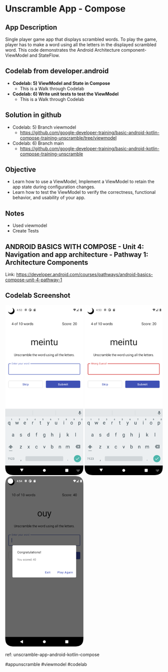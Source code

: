 # Unscramble App - Compose

## App Description
Single player game app that displays scrambled words. To play the game, player has to make a
word using all the letters in the displayed scrambled word.
This code demonstrates the Android Architecture component- ViewModel and StateFlow.

## Codelab from developer.android
* **Codelab: 5) ViewModel and State in Compose**
    * This is a Walk through Codelab
* **Codelab: 6) Write unit tests to test the ViewModel**
    * This is a Walk through Codelab

## Solution in github
* Codelab: 5) Branch viewmodel
    * https://github.com/google-developer-training/basic-android-kotlin-compose-training-unscramble/tree/viewmodel
* Codelab: 6) Branch main
    * https://github.com/google-developer-training/basic-android-kotlin-compose-training-unscramble

## Objective
* Learn how to use a ViewModel, Implement a ViewModel to retain the app state during configuration changes.
* Learn how to test the ViewModel to verify the correctness, functional behavior, and usability of your app.

## Notes
* Used viewmodel
* Create Tests

## ANDROID BASICS WITH COMPOSE - Unit 4:  Navigation and app architecture - Pathway 1: Architecture Components
Link: https://developer.android.com/courses/pathways/android-basics-compose-unit-4-pathway-1

## Codelab Screenshot
<p style=float:left">
  <img src="screenshot_01.png" width="250" />
  <img src="screenshot_02.png" width="250" />
  <img src="screenshot_03.png" width="250" />
</p>

ref: unscramble-app-android-kotlin-compose

#appunscramble #viewmodel
#codelab
